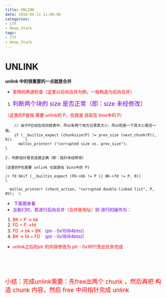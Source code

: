```yaml
---
title: UNLINK
date: 2018-05-11 11:06:00
categories:
- CTF
- Heap_Stack
tags:
- CTF
- Heap_Stack
---
```


# UNLINK

**unlink 中的很重要的一点就是合并**

- <font color="#FF0000">常用的两道检查（这里以后向合并为例，一般构造为后向合并）</font>

1. <font color="#7600D8"><span style="font-size: 19px;">判断两个块的 size 是否正常（即：size 未经修改）</span></font>

<font color="#FF0000">（这里的P是指 需要 unlink的 P，也就是 目前在 bins中的 P）</font>

```
    // 由于P已经在双向链表中，所以有两个地方记录其大小，所以检查一下其大小是否一致。
    if (__builtin_expect (chunksize(P) != prev_size (next_chunk(P)), 0))      \
      malloc_printerr ("corrupted size vs. prev_size");               \
```

```
2. 判断指针是否连接正确（即：指针未经修改）
```

```
(这里的P也是要 unlink 也就是在 bins中的 P)
```

```
// fd bkif (__builtin_expect (FD->bk != P || BK->fd != P, 0))                      \
```

```
  malloc_printerr (check_action, "corrupted double-linked list", P, AV);  \
```

- <font color="#7600D8"> 下面图来看</font>
- <font color="#7600D8">当我们时，若进行后向合并</font><font color="#FF0000">（合并低地址）</font><font color="#7600D8">则 进行的操作为：</font>

1. <font color="#FF0000">BK = P -> bk</font>
2. <font color="#FF0000">FD = P ->fd</font>
3. <font color="#FF0000">FD -> bk = BK</font> <font color="#7600D8">（ptr - 0x10(64bits)）</font>
4. <font color="#FF0000">BK -> fd = FD  </font> <font color="#7600D8"> (ptr - 0x18(64bits))</font>

- <font color="#FF0000">unlink之后的ptr 的内容修改为 ptr - 0x18!!!!至此任务完成</font>

<font color="#FF0000"><span style="font-size: 19px;"><br></span></font>

<font color="#FF0000"><span style="font-size: 19px;"><br></span></font>

<font color="#FF0000"><span style="font-size: 19px;">小结：完成unlink需要：先free出两个 chunk ，然后再把 构造 chunk 内容，然后 free 中间指针完成 unlink</span></font>
<font size="4"><br></font>
